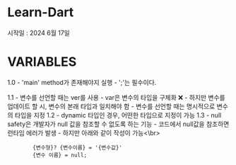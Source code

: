 # Learn-Dart
시작일 : 2024 6월 17일

# VARIABLES
1.0
        - 'main' method가 존재해야지 실행
        - ';'는 필수이다.
    
1.1
        - 변수를 선언할 때는 ver를 사용
            - var은 변수의 타입을 구체화 ❌
            - 하지만 변수를 업데이트 할 시, 변수의 본래 타입과 일치해야 함
        - 변수를 선언할 때는 명시적으로 변수의 타입을 지정
1.2
        - dynamic 타입인 경우, 어떤한 타입으로 지정이 가능
1.3
        - null safety은 개발자가 null 값을 참조할 수 없도록 하는 기능
        - 코드에서 null값을 참조하면 런타임 에러가 발생
        - 하지만 아래와 같이 작성이 가능<\br>

```
        {변수형}? {변수이름} = '{변수값}'
        {변수 이름} = null;
```